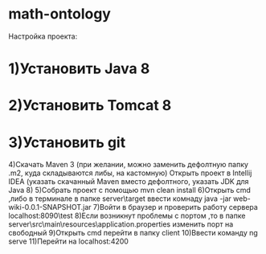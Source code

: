 # math-ontology
Настройка проекта:
# 1)Установить Java 8
# 2)Установить Tomcat 8
# 3)Установить git
4)Скачать Maven 3 (при желании, можно заменить дефолтную папку .m2, куда складываются либы, на кастомную)
Открыть проект в Intellij IDEA (указать скачанный Maven вместо дефолтного, указать JDK для Java 8)
5)Собрать проект с помощью mvn clean install
6)Открыть cmd ,либо в терминале в папке server\target ввести комнаду java -jar web-wiki-0.0.1-SNAPSHOT.jar
7)Войти в браузер и проверить работу сервера localhost:8090\test
8)Если возникнут проблемы с портом ,то в папке server\src\main\resources\application.properties изменить порт на свободный 
9)Открыть cmd перейти в папку client
10)Ввести команду ng serve 
11)Перейти на localhost:4200
